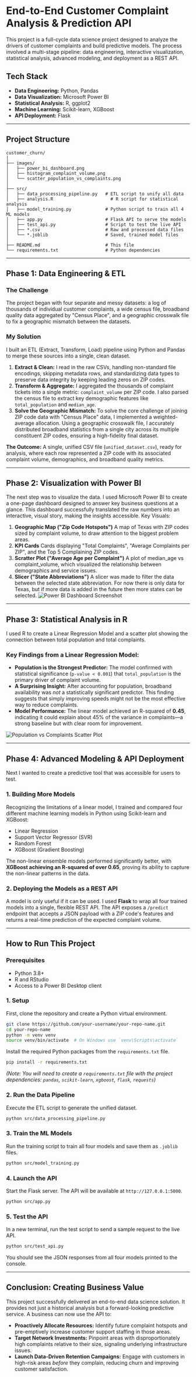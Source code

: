 # End-to-End Customer Complaint Analysis & Prediction API

This project is a full-cycle data science project designed to analyze the drivers of customer complaints and build predictive models. The process involved a multi-stage pipeline: data engineering, interactive visualization, statistical analysis, advanced modeling, and deployment as a REST API.

## Tech Stack
*   **Data Engineering:** Python, Pandas
*   **Data Visualization:** Microsoft Power BI
*   **Statistical Analysis:** R, ggplot2
*   **Machine Learning:** Scikit-learn, XGBoost
*   **API Deployment:** Flask

---

## Project Structure
```
customer_churn/
│
├── images/
│   ├── power_bi_dashboard.png
│   ├── histogram_complaint_volume.png
│   └── scatter_population_vs_complaints.png
│
├── src/
│   ├── data_processing_pipeline.py   # ETL script to unify all data
│   ├── analysis.R                      # R script for statistical analysis
│   ├── model_training.py             # Python script to train all 4 ML models
│   ├── app.py                        # Flask API to serve the models
│   ├── test_api.py                   # Script to test the live API
│   ├── *.csv                         # Raw and processed data files
│   └── *.joblib                      # Saved, trained model files
│
├── README.md                         # This file
└── requirements.txt                  # Python dependencies
```

---

## Phase 1: Data Engineering & ETL

### The Challenge
The project began with four separate and messy datasets: a log of thousands of individual customer complaints, a wide census file, broadband quality data aggregated by "Census Place", and a geographic crosswalk file to fix a geographic mismatch between the datasets.

### My Solution
I built an ETL (Extract, Transform, Load) pipeline using Python and Pandas to merge these sources into a single, clean dataset.

1.  **Extract & Clean:** I read in the raw CSVs, handling non-standard file encodings, skipping metadata rows, and standardizing data types to preserve data integrity by keeping leading zeros on ZIP codes.
2.  **Transform & Aggregate:** I aggregated the thousands of complaint tickets into a single metric: `complaint_volume` per ZIP code. I also parsed the census file to extract key demographic features like `total_population` and `median_age`.
3.  **Solve the Geographic Mismatch:** To solve the core challenge of joining ZIP code data with "Census Place" data, I implemented a weighted-average allocation. Using a geographic crosswalk file, I accurately distributed broadband statistics from a single city across its multiple constituent ZIP codes, ensuring a high-fidelity final dataset.

**The Outcome:** A single, unified CSV file (`unified_dataset.csv`), ready for analysis, where each row represented a ZIP code with its associated complaint volume, demographics, and broadband quality metrics.

---

## Phase 2: Visualization with Power BI

The next step was to visualize the data. I used Microsoft Power BI to create a one-page dashboard designed to answer key business questions at a glance. This dashboard successfully translated the raw numbers into an interactive, visual story, making the insights accessible.
Key Visuals:
1.  **Geographic Map ("Zip Code Hotspots")** A map of Texas with ZIP codes sized by complaint volume, to draw attention to the biggest problem areas.
2.  **KPI Cards** Cards displaying "Total Complaints", "Average Complaints per ZIP", and the Top 5 Complaining ZIP codes.
3.  **Scratter Plot ("Average Age per Complaint")** A plot of median_age vs complaint_volume, which visualized the relationship between demographics and service issues.
4.  **Slicer ("State Abbreviations")** A slicer was made to filter the data between the selected state abbreviation. For now there is only data for Texas, but if more data is added in the future then more states can be selected.
![Power BI Dashboard Screenshot](images/power_bi_dashboard.png)

---

## Phase 3: Statistical Analysis in R

I used R to create a Linear Regression Model and a scatter plot showing the connection between total population and total complaints.

### Key Findings from a Linear Regression Model:
*   **Population is the Strongest Predictor:** The model confirmed with statistical significance (`p-value < 0.001`) that `total_population` is the primary driver of complaint volume.
*   **A Surprising Insight:** After accounting for population, broadband availability was *not* a statistically significant predictor. This finding suggests that simply improving speeds might not be the most effective way to reduce complaints.
*   **Model Performance:** The linear model achieved an R-squared of **0.45**, indicating it could explain about 45% of the variance in complaints—a strong baseline but with clear room for improvement.

![Population vs Complaints Scatter Plot](images/scatter_population_vs_complaints.png)

---

## Phase 4: Advanced Modeling & API Deployment

Next I wanted to create a predictive tool that was accessible for users to test.

### 1. Building More Models
Recognizing the limitations of a linear model, I trained and compared four different machine learning models in Python using Scikit-learn and XGBoost:
*   Linear Regression
*   Support Vector Regressor (SVR)
*   Random Forest
*   XGBoost (Gradient Boosting)

The non-linear ensemble models performed significantly better, with **XGBoost achieving an R-squared of over 0.65**, proving its ability to capture the  non-linear patterns in the data.

### 2. Deploying the Models as a REST API
A model is only useful if it can be used. I used **Flask** to wrap all four trained models into a single, flexible REST API. The API exposes a `/predict` endpoint that accepts a JSON payload with a ZIP code's features and returns a real-time prediction of the expected complaint volume.

---

## How to Run This Project

### Prerequisites
*   Python 3.8+
*   R and RStudio
*   Access to a Power BI Desktop client

### 1. Setup
First, clone the repository and create a Python virtual environment.
```bash
git clone https://github.com/your-username/your-repo-name.git
cd your-repo-name
python -m venv venv
source venv/bin/activate  # On Windows use `venv\Scripts\activate`
```
Install the required Python packages from the `requirements.txt` file.
```bash
pip install -r requirements.txt
```
*(Note: You will need to create a `requirements.txt` file with the project dependencies: `pandas`, `scikit-learn`, `xgboost`, `flask`, `requests`)*

### 2. Run the Data Pipeline
Execute the ETL script to generate the unified dataset.
```bash
python src/data_processing_pipeline.py
```

### 3. Train the ML Models
Run the training script to train all four models and save them as `.joblib` files.
```bash
python src/model_training.py
```

### 4. Launch the API
Start the Flask server. The API will be available at `http://127.0.0.1:5000`.
```bash
python src/app.py
```

### 5. Test the API
In a new terminal, run the test script to send a sample request to the live API.
```bash
python src/test_api.py
```
You should see the JSON responses from all four models printed to the console.

---

## Conclusion: Creating Business Value

This project successfully delivered an end-to-end data science solution. It provides not just a historical analysis but a forward-looking predictive service. A business can now use the API to:

*   **Proactively Allocate Resources:** Identify future complaint hotspots and pre-emptively increase customer support staffing in those areas.
*   **Target Network Investments:** Pinpoint areas with disproportionately high complaints relative to their size, signaling underlying infrastructure issues.
*   **Launch Data-Driven Retention Campaigns:** Engage with customers in high-risk areas *before* they complain, reducing churn and improving customer satisfaction.
